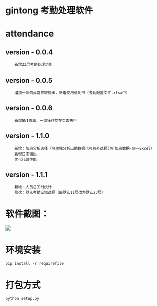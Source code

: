 gintong 考勤处理软件
===================
# attendance
## version - 0.0.4
        新增23层考勤处理功能
## version - 0.0.5
        增加一系列异常抓取抛出，新增使用说明书（考勤配置文件.xlsx中）
## version - 0.0.6
        新增GUI页面，一切操作均在页面执行
## version - 1.1.0
        新增：加班分析选择（可单独分析出勤数据也可额外选择分析加班数据-同一Excel）
        新增日志输出
        优化代码性能
## version - 1.1.1
        新增：人员总工时统计
        修改：默认考勤区域选择（由默认11层改为默认23层）

# 软件截图：
![](https://github.com/xuyonggit/attendance/blob/latest/png/software.png)

# 环境安装
```
pip install -r requirefile
```

# 打包方式
```
python setup.py
```
